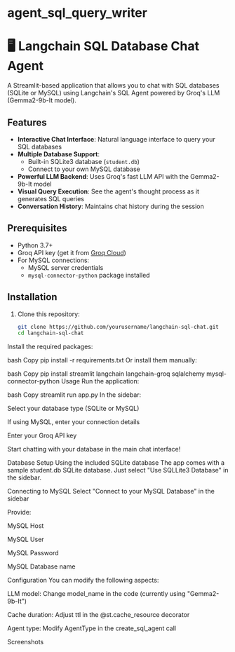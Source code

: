# agent_sql_query_writer
# 🖥️ Langchain SQL Database Chat Agent

A Streamlit-based application that allows you to chat with SQL databases (SQLite or MySQL) using Langchain's SQL Agent powered by Groq's LLM (Gemma2-9b-It model).

## Features

- **Interactive Chat Interface**: Natural language interface to query your SQL databases
- **Multiple Database Support**:
  - Built-in SQLite3 database (`student.db`)
  - Connect to your own MySQL database
- **Powerful LLM Backend**: Uses Groq's fast LLM API with the Gemma2-9b-It model
- **Visual Query Execution**: See the agent's thought process as it generates SQL queries
- **Conversation History**: Maintains chat history during the session

## Prerequisites

- Python 3.7+
- Groq API key (get it from [Groq Cloud](https://console.groq.com/))
- For MySQL connections:
  - MySQL server credentials
  - `mysql-connector-python` package installed

## Installation

1. Clone this repository:
   ```bash
   git clone https://github.com/yourusername/langchain-sql-chat.git
   cd langchain-sql-chat
Install the required packages:

bash
Copy
pip install -r requirements.txt
Or install them manually:

bash
Copy
pip install streamlit langchain langchain-groq sqlalchemy mysql-connector-python
Usage
Run the application:

bash
Copy
streamlit run app.py
In the sidebar:

Select your database type (SQLite or MySQL)

If using MySQL, enter your connection details

Enter your Groq API key

Start chatting with your database in the main chat interface!

Database Setup
Using the included SQLite database
The app comes with a sample student.db SQLite database. Just select "Use SQLLite3 Database" in the sidebar.

Connecting to MySQL
Select "Connect to your MySQL Database" in the sidebar

Provide:

MySQL Host

MySQL User

MySQL Password

MySQL Database name

Configuration
You can modify the following aspects:

LLM model: Change model_name in the code (currently using "Gemma2-9b-It")

Cache duration: Adjust ttl in the @st.cache_resource decorator

Agent type: Modify AgentType in the create_sql_agent call

Screenshots

